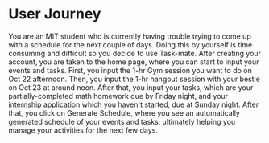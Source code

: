 # User Journey

You are an MIT student who is currently having trouble trying to come up with a schedule for the next couple of days. Doing this by yourself is time consuming and difficult so you decide to use Task-mate. After creating your account, you are taken to the home page, where you can start to input your events and tasks. First, you input the 1-hr Gym session you want to do on Oct 22 afternoon. Then, you input the 1-hr hangout session with your bestie on Oct 23 at around noon. After that, you input your tasks, which are your partially-completed math homework due by Friday night, and your internship application which you haven't started, due at Sunday night. After that, you click on Generate Schedule, where you see an automatically generated schedule of your events and tasks, ultimately helping you manage your activities for the next few days.
